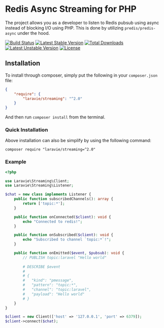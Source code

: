 Redis Async Streaming for PHP
==============

The project allows you as a developer to listen to Redis pubsub using async instead of blocking I/O using PHP. This is done by utilizing `predis/predis-async` under the hood.

[![Build Status](https://travis-ci.org/laravie/streaming.svg?branch=master)](https://travis-ci.org/laravie/streaming)
[![Latest Stable Version](https://poser.pugx.org/laravie/streaming/v/stable)](https://packagist.org/packages/laravie/streaming)
[![Total Downloads](https://poser.pugx.org/laravie/streaming/downloads)](https://packagist.org/packages/laravie/streaming)
[![Latest Unstable Version](https://poser.pugx.org/laravie/streaming/v/unstable)](https://packagist.org/packages/laravie/streaming)
[![License](https://poser.pugx.org/laravie/streaming/license)](https://packagist.org/packages/laravie/streaming)

## Installation

To install through composer, simply put the following in your `composer.json` file:

```json
{
    "require": {
        "laravie/streaming": "^2.0"
    }
}
```

And then run `composer install` from the terminal.

### Quick Installation

Above installation can also be simplify by using the following command:

    composer require "laravie/streaming=^2.0"


### Example

```php
<?php

use Laravie\Streaming\Client;
use Laravie\Streaming\Listener;

$chat = new class implements Listener {
    public function subscribedChannels(): array {
        return ['topic:*'];
    }

    public function onConnected($client): void {
        echo "Connected to redis!";
    }

    public function onSubscribed($client): void {
        echo "Subscribed to channel `topic:*`!";
    }

    public function onEmitted($event, $pubsub): void {
        // PUBLISH topic:laravel "Hello world"
        
        # DESCRIBE $event
        #
        # {
        #   "kind": "pmessage",
        #   "pattern": "topic:*",
        #   "channel": "topic:laravel",
        #   "payload": "Hello world"
        # }
    }
}

$client = new Client(['host' => '127.0.0.1', 'port' => 6379]);
$client->connect($chat);
```
